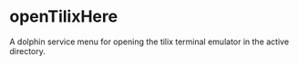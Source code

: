# openTilixHere
A dolphin service menu for opening the tilix terminal emulator in the active directory.

